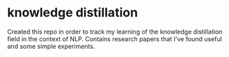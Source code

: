 # knowledge distillation

Created this repo in order to track my learning of the knowledge distillation field in the context of NLP.
Contains research papers that I've found useful and some simple experiments.
